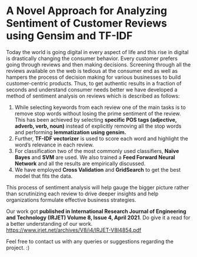 # A Novel Approach for Analyzing Sentiment of Customer Reviews using Gensim and TF-IDF

Today the world is going digital in every 
aspect of life and this rise in digital is drastically changing 
the consumer behavior. Every customer prefers going 
through reviews and then making decisions. Screening 
through all the reviews available on the web is tedious at 
the consumer end as well as hampers the process of decision 
making for various businesses to build customer-centric 
products. Thus, to get authentic results in a fraction of seconds 
and understand consumer needs better we have developed a 
method of sentiment analysis on reviews which is described as follows:

1. While selecting keywords from each review one of the main tasks is to 
remove stop words without losing the prime sentiment of 
the review. This has been achieved by selecting **specific POS 
tags (adjective, adverb, verb, noun)**  instead of explicitly removing 
all the stop words and performing **lemmatization using gensim.**
2. Further, **TF-IDF vectorizer** is used to 
score each word and highlight the word’s relevance in each 
review. 
3. For classification two of the most commonly used 
classifiers, **Naïve Bayes** and **SVM** are used. We also trained a 
**Feed Forward Neural Network** and all the results are 
empirically discussed. 
4. We have employed **Cross Validation** 
and **GridSearch** to get the best model that fits the data. 

This process of sentiment analysis will help gauge the bigger 
picture rather than scrutinizing each review to drive deeper 
insights and help organizations formulate effective business 
strategies.

Our work got **published in International Research Journal of Engineering and Technology (IRJET) Volume 8, Issue 4,  April 2021**. 
Do give it a read for a better understanding of our work.
https://www.irjet.net/archives/V8/i4/IRJET-V8I4854.pdf

Feel free to contact us with any queries or suggestions regarding the project. :)
